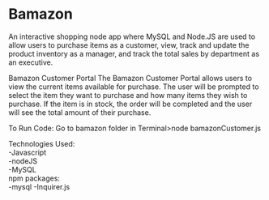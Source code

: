 # Bamazon

An interactive shopping node app where MySQL and Node.JS are used to allow users to purchase items as a customer, view, track and update the product inventory as a manager, and track the total sales by department as an executive.

Bamazon Customer Portal
The Bamazon Customer Portal allows users to view the current items available for purchase. The user will be prompted to select the item they want to purchase and how many items they wish to purchase. If the item is in stock, the order will be completed and the user will see the total amount of their purchase.</br>

To Run Code: Go to bamazon folder in Terminal>node bamazonCustomer.js</br>

Technologies Used:</br>
-Javascript</br>
-nodeJS</br>
-MySQL</br>
npm packages:</br>
-mysql
-Inquirer.js
